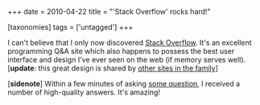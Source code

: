 +++
date = 2010-04-22
title = "'Stack Overflow' rocks hard!"

[taxonomies]
tags = ['untagged']
+++

I can't believe that I only now discovered [Stack Overflow]. It's an
excellent programming Q&A site which also happens to possess the best
user interface and design I've ever seen on the web (if memory serves
well). [**update**: this great design is shared by [other sites in the
family]]

[**sidenote**] Within a few minutes of asking [some question], I
received a number of high-quality answers. It's amazing!

  [Stack Overflow]: http://stackoverflow.com
  [other sites in the family]: http://stackexchange.com/sites
  [some question]: http://stackoverflow.com/q/2690147/321731
